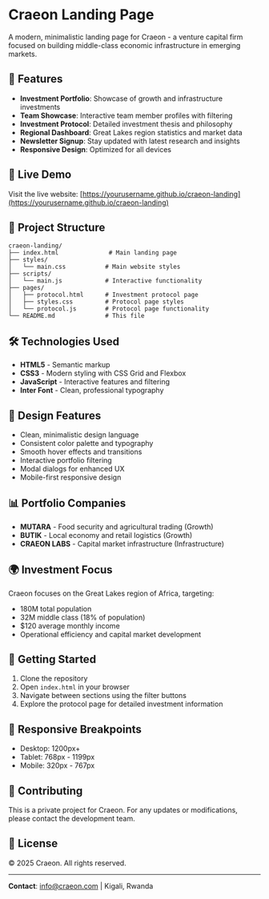 # Craeon Landing Page

A modern, minimalistic landing page for Craeon - a venture capital firm focused on building middle-class economic infrastructure in emerging markets.

## 🌟 Features

- **Investment Portfolio**: Showcase of growth and infrastructure investments
- **Team Showcase**: Interactive team member profiles with filtering
- **Investment Protocol**: Detailed investment thesis and philosophy
- **Regional Dashboard**: Great Lakes region statistics and market data
- **Newsletter Signup**: Stay updated with latest research and insights
- **Responsive Design**: Optimized for all devices

## 🚀 Live Demo

Visit the live website: [https://yourusername.github.io/craeon-landing](https://yourusername.github.io/craeon-landing)

## 📁 Project Structure

```
craeon-landing/
├── index.html              # Main landing page
├── styles/
│   └── main.css           # Main website styles
├── scripts/
│   └── main.js            # Interactive functionality
├── pages/
│   ├── protocol.html      # Investment protocol page
│   ├── styles.css         # Protocol page styles
│   └── protocol.js        # Protocol page functionality
└── README.md              # This file
```

## 🛠️ Technologies Used

- **HTML5** - Semantic markup
- **CSS3** - Modern styling with CSS Grid and Flexbox
- **JavaScript** - Interactive features and filtering
- **Inter Font** - Clean, professional typography

## 🎨 Design Features

- Clean, minimalistic design language
- Consistent color palette and typography
- Smooth hover effects and transitions
- Interactive portfolio filtering
- Modal dialogs for enhanced UX
- Mobile-first responsive design

## 📊 Portfolio Companies

- **MUTARA** - Food security and agricultural trading (Growth)
- **BUTIK** - Local economy and retail logistics (Growth)  
- **CRAEON LABS** - Capital market infrastructure (Infrastructure)

## 🌍 Investment Focus

Craeon focuses on the Great Lakes region of Africa, targeting:
- 180M total population
- 32M middle class (18% of population)
- $120 average monthly income
- Operational efficiency and capital market development

## 🚀 Getting Started

1. Clone the repository
2. Open `index.html` in your browser
3. Navigate between sections using the filter buttons
4. Explore the protocol page for detailed investment information

## 📱 Responsive Breakpoints

- Desktop: 1200px+
- Tablet: 768px - 1199px
- Mobile: 320px - 767px

## 🤝 Contributing

This is a private project for Craeon. For any updates or modifications, please contact the development team.

## 📄 License

© 2025 Craeon. All rights reserved.

---

**Contact**: info@craeon.com | Kigali, Rwanda
